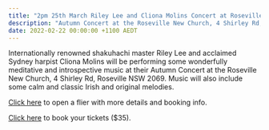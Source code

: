 ```yaml
---
title: "2pm 25th March Riley Lee and Cliona Molins Concert at Roseville New Church"
description: "Autumn Concert at the Roseville New Church, 4 Shirley Rd, Roseville NSW 2069"
date: 2022-02-22 00:00:00 +1100 AEDT
---
```


Internationally renowned shakuhachi master Riley Lee and acclaimed Sydney harpist Cliona Molins will be performing some wonderfully meditative and introspective music at their Autumn Concert at the Roseville New Church, 4 Shirley Rd, Roseville NSW 2069.
Music will also include some calm and classic Irish and original melodies.

[Click here](https://static.swedenborg.com.au/pdf/fliers/leemolins20220327.pdf) to open a flier with more details and booking info.

[Click here](https://www.trybooking.com/BWVPY) to book your tickets ($35).